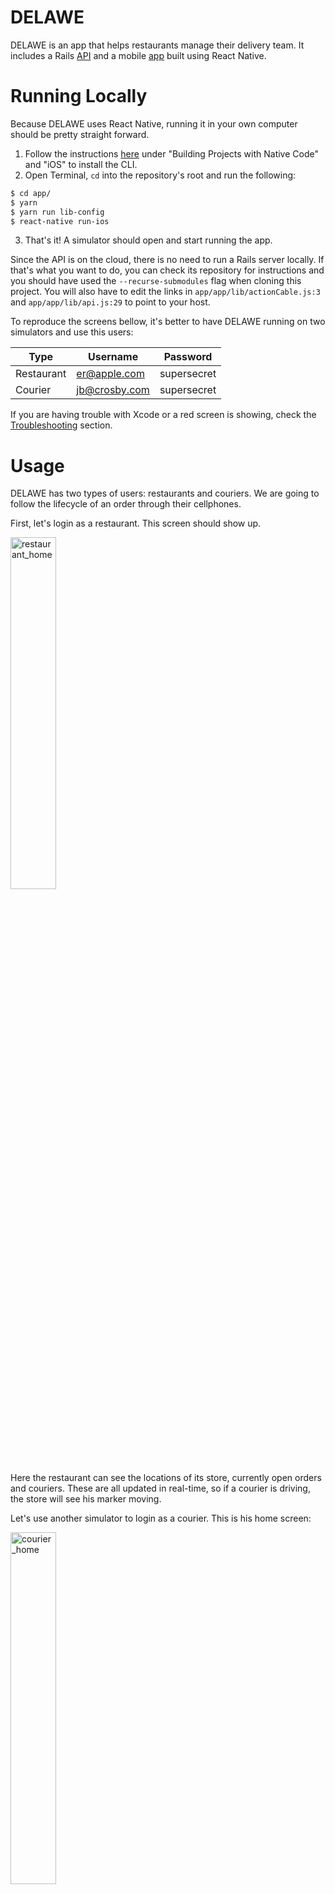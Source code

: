 # DELAWE
DELAWE is an app that helps restaurants manage their delivery team. It includes a Rails [API](https://github.com/fontesrp/delawe-api) and a mobile [app](https://github.com/fontesrp/delawe) built using React Native.

# Running Locally
Because DELAWE uses React Native, running it in your own computer should be pretty straight forward.

1. Follow the instructions [here](https://facebook.github.io/react-native/docs/getting-started.html) under "Building Projects with Native Code" and "iOS" to install the CLI.
2. Open Terminal, `cd` into the repository's root and run the following:
```bash
$ cd app/
$ yarn
$ yarn run lib-config
$ react-native run-ios
```
3. That's it! A simulator should open and start running the app.

Since the API is on the cloud, there is no need to run a Rails server locally. If that's what you want to do, you can check its repository for instructions and you should have used the `--recurse-submodules` flag when cloning this project. You will also have to edit the links in `app/app/lib/actionCable.js:3` and `app/app/lib/api.js:29` to point to your host.

To reproduce the screens bellow, it's better to have DELAWE running on two simulators and use this users:

| Type       | Username      | Password    |
| ---------- | ------------- | ----------- |
| Restaurant | er@apple.com  | supersecret |
| Courier    | jb@crosby.com | supersecret |

If you are having trouble with Xcode or a red screen is showing, check the [Troubleshooting](#troubleshooting) section.

# Usage
DELAWE has two types of users: restaurants and couriers. We are going to follow the lifecycle of an order through their cellphones.

First, let's login as a restaurant. This screen should show up.

<img width="38%" alt="restaurant_home" src="https://imgur.com/YxKUwko.png">

Here the restaurant can see the locations of its store, currently open orders and couriers. These are all updated in real-time, so if a courier is driving, the store will see his marker moving.

Let's use another simulator to login as a courier. This is his home screen:

<img width="38%" alt="courier_home" src="https://i.imgur.com/mtNAVW1.png">

He can see his current location and his assigned orders. Once he logs in, DELAWE automatically starts sending his location to the API. Although, since it's using Web Sockets and callbacks for when the user position changes, this won't have too great an impact on the battery.

Now let's create our first order! We can click on the button at the bottom of the screen that says "REQUEST FOR PICKUP" and inform the value and address for the delivery and select a courier. The couriers are shown sorted by their current distance and time since their last pickup. The courier that is shown at a higher position is, therefore, suggested as a better option.

<img alt="restaurant_new_order_address" src="https://media.giphy.com/media/1wQNMrYMBEHdhBjTwD/giphy.gif">
<img alt="restaurant_new_order_courier" src="https://media.giphy.com/media/3rwzzHsUVZxrfgVCw5/giphy.gif">

Here is where DELAWE makes some magic. Because it's using Rails' ActionCable to implement Web Sockets, the new order has been automatically pushed to the courier's cellphone! On the courier simulator, we can see a notification show up and, if the address was inputed correctly, the order appear in his map.

<img alt="courier_new_order" src="https://media.giphy.com/media/3Glf9AZSoJYv6MUHI0/giphy.gif">

Once the courier arrives at the restaurant and collects the items, he can click the order and mark it as picked up. He can then get direction to the client's address, like so:

<img alt="courier_pickup" src="https://media.giphy.com/media/3bzJxEgXynEcB9W2Bs/giphy.gif">

After arriving at the correct address, the courier can go back to DELAWE and mark the order as completed. That is going to send a notification for the restaurant and transfer to the courier the credits for the delivery.

<img alt="courier_pickup" src="https://media.giphy.com/media/g0Biop0vCBKIwa3sa7/giphy.gif">

And here is the notification received by the store:

<img alt="courier_pickup" src="https://media.giphy.com/media/8BlnuEwtsvOWRh9Zss/giphy.gif">

# Other screens and more features

If you press the menu button on the top left corner, or swipe from left, you can see a lateral menu with a lot more screens. Most of them were made for an earlier version of DELAWE and haven't been updated yet. The user's wallet, for example, doesn't recognize the values of the transactions anymore, and the orders history is just a list with no functionality whatsoever for editing its items. All those screens will be working in the future, but for now only the home, login and settings pages are completed.

Some features to help the courier access his current delivery more easily are also on the road map.

Another thing that is missing is a Web client for managing the deliveries from a computer. That is coming later this year and is going use React to interface with the API.

# Troubleshooting

## Xcode
As the app is running on a simulator, Xcode doesn't usually complain about certificates and signing accounts. If it does, however, you can do this from the project root:
```bash
$ open app/ios/app.xcworkspace
```
That should open the project on Xcode. You can then use the "Project navigator" on the left and click on the first item that appears, a folder with name `app` and a blue icon. From there, you can go to the "General" tab and edit the "Signing" section.

## Red Screen
If, after logging in, a red screen is appearing, that can be the effect of the discrepancy between the used version of React Native and the one required by some of the project's dependencies. A shell script is included in the project to fix the lines that cause the error. If you ran `yarn run lib-config` after cloning the project, that should have run the script. If it hasn't, you will need to make sure the file is executable and then run it. From the project's root, do the following:
```bash
$ cd app
$ chmod +x fix_dependencies.sh
$ ./fix_dependencies.sh
```
Don't worry about running this more than once, it will only replace the lines that match exactly the ones that cause errors.

# Licence
It's free! See the [LICENSE](./LICENSE) file for details.

